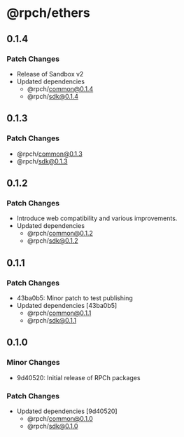 # @rpch/ethers

## 0.1.4

### Patch Changes

- Release of Sandbox v2
- Updated dependencies
  - @rpch/common@0.1.4
  - @rpch/sdk@0.1.4

## 0.1.3

### Patch Changes

- @rpch/common@0.1.3
- @rpch/sdk@0.1.3

## 0.1.2

### Patch Changes

- Introduce web compatibility and various improvements.
- Updated dependencies
  - @rpch/common@0.1.2
  - @rpch/sdk@0.1.2

## 0.1.1

### Patch Changes

- 43ba0b5: Minor patch to test publishing
- Updated dependencies [43ba0b5]
  - @rpch/common@0.1.1
  - @rpch/sdk@0.1.1

## 0.1.0

### Minor Changes

- 9d40520: Initial release of RPCh packages

### Patch Changes

- Updated dependencies [9d40520]
  - @rpch/common@0.1.0
  - @rpch/sdk@0.1.0
